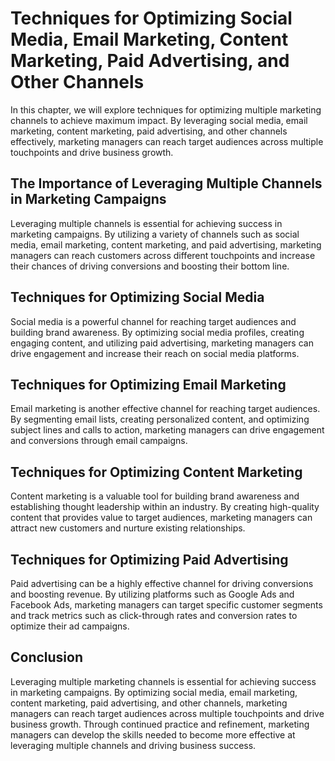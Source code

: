 Techniques for Optimizing Social Media, Email Marketing, Content Marketing, Paid Advertising, and Other Channels
============================================================================================================================================================================

In this chapter, we will explore techniques for optimizing multiple marketing channels to achieve maximum impact. By leveraging social media, email marketing, content marketing, paid advertising, and other channels effectively, marketing managers can reach target audiences across multiple touchpoints and drive business growth.

The Importance of Leveraging Multiple Channels in Marketing Campaigns
---------------------------------------------------------------------

Leveraging multiple channels is essential for achieving success in marketing campaigns. By utilizing a variety of channels such as social media, email marketing, content marketing, and paid advertising, marketing managers can reach customers across different touchpoints and increase their chances of driving conversions and boosting their bottom line.

Techniques for Optimizing Social Media
--------------------------------------

Social media is a powerful channel for reaching target audiences and building brand awareness. By optimizing social media profiles, creating engaging content, and utilizing paid advertising, marketing managers can drive engagement and increase their reach on social media platforms.

Techniques for Optimizing Email Marketing
-----------------------------------------

Email marketing is another effective channel for reaching target audiences. By segmenting email lists, creating personalized content, and optimizing subject lines and calls to action, marketing managers can drive engagement and conversions through email campaigns.

Techniques for Optimizing Content Marketing
-------------------------------------------

Content marketing is a valuable tool for building brand awareness and establishing thought leadership within an industry. By creating high-quality content that provides value to target audiences, marketing managers can attract new customers and nurture existing relationships.

Techniques for Optimizing Paid Advertising
------------------------------------------

Paid advertising can be a highly effective channel for driving conversions and boosting revenue. By utilizing platforms such as Google Ads and Facebook Ads, marketing managers can target specific customer segments and track metrics such as click-through rates and conversion rates to optimize their ad campaigns.

Conclusion
----------

Leveraging multiple marketing channels is essential for achieving success in marketing campaigns. By optimizing social media, email marketing, content marketing, paid advertising, and other channels, marketing managers can reach target audiences across multiple touchpoints and drive business growth. Through continued practice and refinement, marketing managers can develop the skills needed to become more effective at leveraging multiple channels and driving business success.
